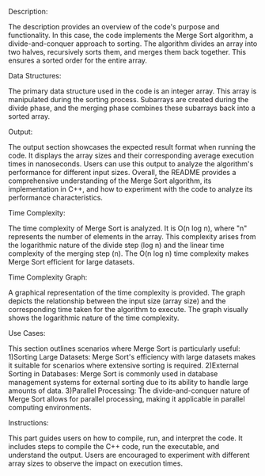 Description:

The description provides an overview of the code's purpose and functionality. In this case, the code implements the Merge Sort algorithm, a divide-and-conquer approach to sorting. The algorithm divides an array into two halves, recursively sorts them, and merges them back together. This ensures a sorted order for the entire array.

Data Structures:

The primary data structure used in the code is an integer array. This array is manipulated during the sorting process. Subarrays are created during the divide phase, and the merging phase combines these subarrays back into a sorted array.

Output:

The output section showcases the expected result format when running the code. It displays the array sizes and their corresponding average execution times in nanoseconds. Users can use this output to analyze the algorithm's performance for different input sizes.
Overall, the README provides a comprehensive understanding of the Merge Sort algorithm, its implementation in C++, and how to experiment with the code to analyze its performance characteristics.

Time Complexity:

The time complexity of Merge Sort is analyzed. It is O(n log n), where "n" represents the number of elements in the array. This complexity arises from the logarithmic nature of the divide step (log n) and the linear time complexity of the merging step (n). The O(n log n) time complexity makes Merge Sort efficient for large datasets.

Time Complexity Graph:

A graphical representation of the time complexity is provided. The graph depicts the relationship between the input size (array size) and the corresponding time taken for the algorithm to execute. The graph visually shows the logarithmic nature of the time complexity.

Use Cases:

This section outlines scenarios where Merge Sort is particularly useful:
  1)Sorting Large Datasets: Merge Sort's efficiency with large datasets makes it suitable for scenarios where extensive          sorting is required.
  2)External Sorting in Databases: Merge Sort is commonly used in database management systems for external sorting due to        its ability to handle large amounts of data.
  3)Parallel Processing: The divide-and-conquer nature of Merge Sort allows for parallel processing, making it applicable in     parallel computing environments.

Instructions:

This part guides users on how to compile, run, and interpret the code. It includes steps to compile the C++ code, run the executable, and understand the output. Users are encouraged to experiment with different array sizes to observe the impact on execution times.

